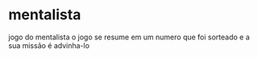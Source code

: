 # mentalista
jogo do mentalista
o jogo se resume em um numero que foi sorteado e a sua missão é advinha-lo
